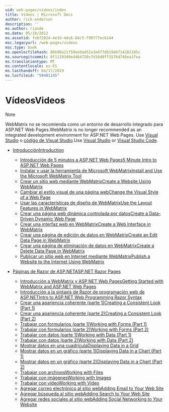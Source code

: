 ```yaml
---
uid: web-pages/videos/index
title: Vídeos | Microsoft Docs
author: rick-anderson
description: ''
ms.author: riande
ms.date: 05/18/2012
ms.assetid: febf2824-4e3d-4dc6-84c5-f99777ec6144
msc.legacyurl: /web-pages/videos
msc.type: book
ms.openlocfilehash: 86b90a21f59ee0ad52a3e6f7db19d4714282105c
ms.sourcegitcommit: 0f1119340e4464720cfd16d0ff15764746ea1fea
ms.translationtype: MT
ms.contentlocale: es-ES
ms.lasthandoff: 04/17/2019
ms.locfileid: "59401145"
---
```

# <a name="videos"></a><span data-ttu-id="a54d1-102">Vídeos</span><span class="sxs-lookup"><span data-stu-id="a54d1-102">Videos</span></span>


> [!NOTE] 
> <span data-ttu-id="a54d1-103">WebMatrix no se recomienda como un entorno de desarrollo integrado para ASP.NET Web Pages.</span><span class="sxs-lookup"><span data-stu-id="a54d1-103">WebMatrix is no longer recommended as an integrated development environment for ASP.NET Web Pages.</span></span> <span data-ttu-id="a54d1-104">Use [Visual Studio](xref:aspnet/web-pages/overview/getting-started/program-asp-net-web-pages-in-visual-studio) o [código de Visual Studio](https://code.visualstudio.com/).</span><span class="sxs-lookup"><span data-stu-id="a54d1-104">Use [Visual Studio](xref:aspnet/web-pages/overview/getting-started/program-asp-net-web-pages-in-visual-studio) or [Visual Studio Code](https://code.visualstudio.com/).</span></span>

- [<span data-ttu-id="a54d1-105">Introducción</span><span class="sxs-lookup"><span data-stu-id="a54d1-105">Introduction</span></span>](introduction/index.md)

    - [<span data-ttu-id="a54d1-106">Introducción de 5 minutos a ASP.NET Web Pages</span><span class="sxs-lookup"><span data-stu-id="a54d1-106">5 Minute Intro to ASP.NET Web Pages</span></span>](introduction/5-minute-introduction-to-aspnet-web-pages.md)
    - [<span data-ttu-id="a54d1-107">Instalar y usar la herramienta de Microsoft WebMatrix</span><span class="sxs-lookup"><span data-stu-id="a54d1-107">Install and Use the Microsoft WebMatrix Tool</span></span>](introduction/install-and-use-the-microsoft-webmatrix-tool.md)
    - [<span data-ttu-id="a54d1-108">Crear un sitio web mediante WebMatrix</span><span class="sxs-lookup"><span data-stu-id="a54d1-108">Create a Website Using WebMatrix</span></span>](introduction/create-a-website-using-webmatrix.md)
    - [<span data-ttu-id="a54d1-109">Cambiar el estilo visual de una página web</span><span class="sxs-lookup"><span data-stu-id="a54d1-109">Change the Visual Style of a Web Page</span></span>](introduction/change-the-visual-style-of-a-web-page.md)
    - [<span data-ttu-id="a54d1-110">Usar las características de diseño de WebMatrix</span><span class="sxs-lookup"><span data-stu-id="a54d1-110">Use the Layout Features in WebMatrix</span></span>](introduction/use-the-layout-features-in-webmatrix.md)
    - [<span data-ttu-id="a54d1-111">Crear una página web dinámica controlada por datos</span><span class="sxs-lookup"><span data-stu-id="a54d1-111">Create a Data-Driven Dynamic Web Page</span></span>](introduction/create-a-data-driven-dynamic-web-page.md)
    - [<span data-ttu-id="a54d1-112">Crear una interfaz web en WebMatrix</span><span class="sxs-lookup"><span data-stu-id="a54d1-112">Create a Web Interface in WebMatrix</span></span>](introduction/create-a-web-interface-in-webmatrix.md)
    - [<span data-ttu-id="a54d1-113">Crear una página de edición de datos en WebMatrix</span><span class="sxs-lookup"><span data-stu-id="a54d1-113">Create an Edit Data Page in WebMatrix</span></span>](introduction/create-an-edit-data-page-in-webmatrix.md)
    - [<span data-ttu-id="a54d1-114">Crear una página de eliminación de datos en WebMatrix</span><span class="sxs-lookup"><span data-stu-id="a54d1-114">Create a Delete Data Page in WebMatrix</span></span>](introduction/create-a-delete-data-page-in-webmatrix.md)
    - [<span data-ttu-id="a54d1-115">Publicar un sitio web en Internet mediante WebMatrix</span><span class="sxs-lookup"><span data-stu-id="a54d1-115">Publish a Website to the Internet Using WebMatrix</span></span>](introduction/publish-a-website-to-the-internet-using-webmatrix.md)
- [<span data-ttu-id="a54d1-116">Páginas de Razor de ASP.NET</span><span class="sxs-lookup"><span data-stu-id="a54d1-116">ASP.NET Razor Pages</span></span>](aspnet-razor-pages/index.md)

    - [<span data-ttu-id="a54d1-117">Introducción a WebMatrix y ASP.NET Web Pages</span><span class="sxs-lookup"><span data-stu-id="a54d1-117">Getting Started with WebMatrix and ASP.NET Web Pages</span></span>](aspnet-razor-pages/getting-started-with-webmatrix-and-aspnet-web-pages.md)
    - [<span data-ttu-id="a54d1-118">Introducción a la sintaxis de Razor de programación web de ASP.NET</span><span class="sxs-lookup"><span data-stu-id="a54d1-118">Intro to ASP.NET Web Programming Razor Syntax</span></span>](aspnet-razor-pages/introduction-to-aspnet-web-programming-using-the-razor-syntax.md)
    - [<span data-ttu-id="a54d1-119">Crear una apariencia coherente (parte 1)</span><span class="sxs-lookup"><span data-stu-id="a54d1-119">Creating a Consistent Look (Part 1)</span></span>](aspnet-razor-pages/creating-a-consistent-look-part-1.md)
    - [<span data-ttu-id="a54d1-120">Crear una apariencia coherente (parte 2)</span><span class="sxs-lookup"><span data-stu-id="a54d1-120">Creating a Consistent Look (Part 2)</span></span>](aspnet-razor-pages/creating-a-consistent-look-part-2.md)
    - [<span data-ttu-id="a54d1-121">Trabajar con formularios (parte 1)</span><span class="sxs-lookup"><span data-stu-id="a54d1-121">Working with Forms (Part 1)</span></span>](aspnet-razor-pages/working-with-forms-part-1.md)
    - [<span data-ttu-id="a54d1-122">Trabajar con formularios (parte 2)</span><span class="sxs-lookup"><span data-stu-id="a54d1-122">Working with Forms (Part 2)</span></span>](aspnet-razor-pages/working-with-forms-part-2.md)
    - [<span data-ttu-id="a54d1-123">Trabajar con datos (parte 1)</span><span class="sxs-lookup"><span data-stu-id="a54d1-123">Working with Data (Part 1)</span></span>](aspnet-razor-pages/working-with-data-part-1.md)
    - [<span data-ttu-id="a54d1-124">Trabajar con datos (parte 2)</span><span class="sxs-lookup"><span data-stu-id="a54d1-124">Working with Data (Part 2)</span></span>](aspnet-razor-pages/working-with-data-part-2.md)
    - [<span data-ttu-id="a54d1-125">Mostrar datos en una cuadrícula</span><span class="sxs-lookup"><span data-stu-id="a54d1-125">Displaying Data in a Grid</span></span>](aspnet-razor-pages/displaying-data-in-a-grid.md)
    - [<span data-ttu-id="a54d1-126">Mostrar datos en un gráfico (parte 1)</span><span class="sxs-lookup"><span data-stu-id="a54d1-126">Displaying Data in a Chart (Part 1)</span></span>](aspnet-razor-pages/displaying-data-in-a-chart-part-1.md)
    - [<span data-ttu-id="a54d1-127">Mostrar datos en un gráfico (parte 2)</span><span class="sxs-lookup"><span data-stu-id="a54d1-127">Displaying Data in a Chart (Part 2)</span></span>](aspnet-razor-pages/displaying-data-in-a-chart-part-2.md)
    - [<span data-ttu-id="a54d1-128">Trabajar con archivos</span><span class="sxs-lookup"><span data-stu-id="a54d1-128">Working with Files</span></span>](aspnet-razor-pages/working-with-files.md)
    - [<span data-ttu-id="a54d1-129">Trabajar con imágenes</span><span class="sxs-lookup"><span data-stu-id="a54d1-129">Working with Images</span></span>](aspnet-razor-pages/working-with-images.md)
    - [<span data-ttu-id="a54d1-130">Trabajar con vídeo</span><span class="sxs-lookup"><span data-stu-id="a54d1-130">Working with Video</span></span>](aspnet-razor-pages/working-with-video.md)
    - [<span data-ttu-id="a54d1-131">Agregar correo electrónico al sitio web</span><span class="sxs-lookup"><span data-stu-id="a54d1-131">Adding Email to Your Web Site</span></span>](aspnet-razor-pages/adding-email-to-your-web-site.md)
    - [<span data-ttu-id="a54d1-132">Agregar búsqueda al sitio web</span><span class="sxs-lookup"><span data-stu-id="a54d1-132">Adding Search to Your Web Site</span></span>](aspnet-razor-pages/adding-search-to-your-web-site.md)
    - [<span data-ttu-id="a54d1-133">Agregar redes sociales al sitio web</span><span class="sxs-lookup"><span data-stu-id="a54d1-133">Adding Social Networking to Your Website</span></span>](aspnet-razor-pages/adding-social-networking-to-your-website.md)

